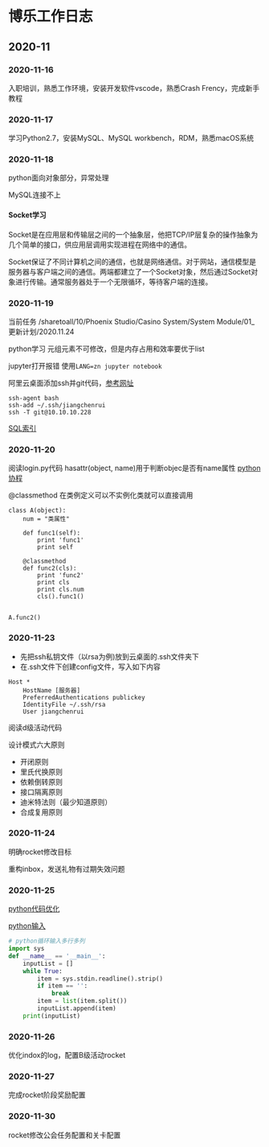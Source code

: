 # 博乐工作日志

## 2020-11

### 2020-11-16

入职培训，熟悉工作环境，安装开发软件vscode，熟悉Crash Frency，完成新手教程

### 2020-11-17

学习Python2.7，安装MySQL、MySQL workbench，RDM，熟悉macOS系统

### 2020-11-18

python面向对象部分，异常处理

MySQL连接不上

#### Socket学习

Socket是在应用层和传输层之间的一个抽象层，他把TCP/IP层复杂的操作抽象为几个简单的接口，供应用层调用实现进程在网络中的通信。

Socket保证了不同计算机之间的通信，也就是网络通信。对于网站，通信模型是服务器与客户端之间的通信。两端都建立了一个Socket对象，然后通过Socket对象进行传输。通常服务器处于一个无限循环，等待客户端的连接。

### 2020-11-19

当前任务
/sharetoall/10/Phoenix Studio/Casino System/System Module/01_更新计划/2020.11.24

python学习
元组元素不可修改，但是内存占用和效率要优于list

jupyter打开报错
使用`LANG=zn jupyter notebook`

阿里云桌面添加ssh并git代码，[参考网址](https://blog.csdn.net/Suo_ivy/article/details/79940839)

```
ssh-agent bash
ssh-add ~/.ssh/jiangchenrui
ssh -T git@10.10.10.228
```

[SQL索引](https://www.cnblogs.com/hyd1213126/p/5828937.html)

### 2020-11-20

阅读login.py代码
hasattr(object, name)用于判断objec是否有name属性
[python协程](https://mydevops.github.io/2017/03/18/Python-2-Python-%E5%8D%8F%E7%A8%8B/)

@classmethod
在类例定义可以不实例化类就可以直接调用
```
class A(object):
    num = "类属性"
    
    def func1(self):
        print 'func1'
        print self
        
    @classmethod
    def func2(cls):
        print 'func2'
        print cls
        print cls.num
        cls().func1()

        
A.func2()
```

### 2020-11-23

* 先把ssh私钥文件（以rsa为例)放到云桌面的.ssh文件夹下
* 在.ssh文件下创建config文件，写入如下内容
```
Host *
    HostName [服务器]
    PreferredAuthentications publickey
    IdentityFile ~/.ssh/rsa
    User jiangchenrui
```
阅读d级活动代码

设计模式六大原则

* 开闭原则
* 里氏代换原则
* 依赖倒转原则
* 接口隔离原则
* 迪米特法则（最少知道原则）
* 合成复用原则

### 2020-11-24

明确rocket修改目标

重构inbox，发送礼物有过期失效问题

### 2020-11-25

[python代码优化](https://xzhren.github.io/posts/2016/2016-08-22-[%E4%BB%96%E5%B1%B1%E4%B9%8B%E7%9F%B3]-1-Python-%E4%BB%A3%E7%A0%81%E6%80%A7%E8%83%BD%E4%BC%98%E5%8C%96%E6%8A%80%E5%B7%A7.html)

[python输入](https://www.jianshu.com/p/ba55536e0a39)

```python
# python循环输入多行多列
import sys
def __name__ == '__main__':
    inputList = []
    while True:
        item = sys.stdin.readline().strip()
        if item == '':
            break
        item = list(item.split())
        inputList.append(item)
    print(inputList)
```

### 2020-11-26

优化indox的log，配置B级活动rocket

### 2020-11-27

完成rocket阶段奖励配置

### 2020-11-30

rocket修改公会任务配置和关卡配置

### 